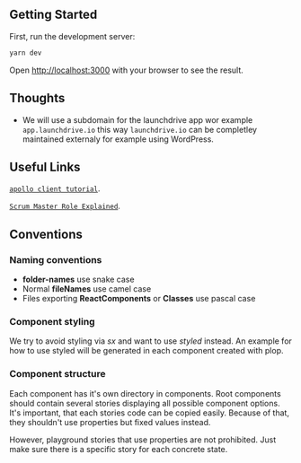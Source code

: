 ## Getting Started

First, run the development server:

```bash
yarn dev
```

Open [http://localhost:3000](http://localhost:3000) with your browser to see the result.

## Thoughts

- We will use a subdomain for the launchdrive app wor example `app.launchdrive.io` this way `launchdrive.io` can be completley maintained externaly for example using WordPress.

## Useful Links

[`apollo client tutorial`](https://www.apollographql.com/blog/apollo-client/next-js/next-js-getting-started/).

[`Scrum Master Role Explained`](https://www.youtube.com/watch?v=7ZiClMDjY-w).



## Conventions

### Naming conventions

- **folder-names** use snake case
- Normal **fileNames** use camel case
- Files exporting **ReactComponents** or **Classes** use pascal case

### Component styling

We try to avoid styling via *sx* and want to use *styled* instead.
An example for how to use styled will be generated in each component created with plop. 

### Component structure

Each component has it's own directory in components.
Root components should contain several stories displaying all possible component options.
It's important, that each stories code can be copied easily.
Because of that, they shouldn't use properties but fixed values instead.

However, playground stories that use properties are not prohibited.
Just make sure there is a specific story for each concrete state. 